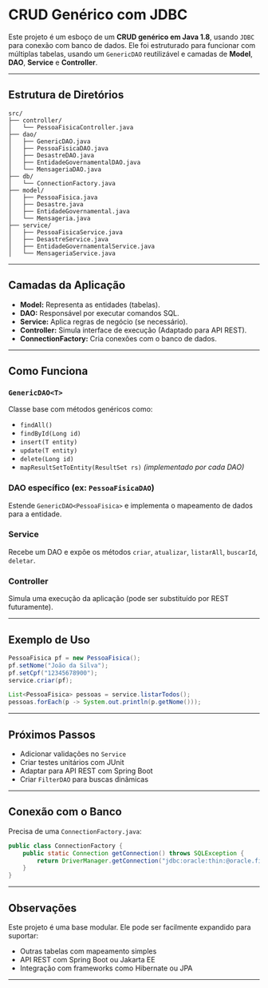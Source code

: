 
# CRUD Genérico com JDBC

Este projeto é um esboço de um **CRUD genérico em Java 1.8**, usando `JDBC` para conexão com banco de dados. Ele foi estruturado para funcionar com múltiplas tabelas, usando um `GenericDAO` reutilizável e camadas de **Model**, **DAO**, **Service** e **Controller**.

---

## Estrutura de Diretórios 

```
src/
├── controller/
│   └── PessoaFisicaController.java
├── dao/
│   ├── GenericDAO.java
│   ├── PessoaFisicaDAO.java
│   ├── DesastreDAO.java
│   ├── EntidadeGovernamentalDAO.java
│   └── MensageriaDAO.java
├── db/
│   └── ConnectionFactory.java
├── model/
│   ├── PessoaFisica.java
│   ├── Desastre.java
│   ├── EntidadeGovernamental.java
│   └── Mensageria.java
├── service/
│   ├── PessoaFisicaService.java
│   ├── DesastreService.java
│   ├── EntidadeGovernamentalService.java
│   └── MensageriaService.java
```

---

## Camadas da Aplicação

- **Model:** Representa as entidades (tabelas).
- **DAO:** Responsável por executar comandos SQL.
- **Service:** Aplica regras de negócio (se necessário).
- **Controller:** Simula interface de execução (Adaptado para API REST).
- **ConnectionFactory:** Cria conexões com o banco de dados.

---

## Como Funciona

### `GenericDAO<T>`

Classe base com métodos genéricos como:
- `findAll()`
- `findById(Long id)`
- `insert(T entity)`
- `update(T entity)`
- `delete(Long id)`
- `mapResultSetToEntity(ResultSet rs)` *(implementado por cada DAO)*

### DAO específico (ex: `PessoaFisicaDAO`)
Estende `GenericDAO<PessoaFisica>` e implementa o mapeamento de dados para a entidade.

### Service
Recebe um DAO e expõe os métodos `criar`, `atualizar`, `listarAll`, `buscarId`, `deletar`.

### Controller
Simula uma execução da aplicação (pode ser substituído por REST futuramente).

---

## Exemplo de Uso

```java
PessoaFisica pf = new PessoaFisica();
pf.setNome("João da Silva");
pf.setCpf("12345678900");
service.criar(pf);

List<PessoaFisica> pessoas = service.listarTodos();
pessoas.forEach(p -> System.out.println(p.getNome()));
```

---

## Próximos Passos

- Adicionar validações no `Service`
- Criar testes unitários com JUnit
- Adaptar para API REST com Spring Boot
- Criar `FilterDAO` para buscas dinâmicas

---

## Conexão com o Banco

Precisa de uma `ConnectionFactory.java`:

```java
public class ConnectionFactory {
    public static Connection getConnection() throws SQLException {
        return DriverManager.getConnection("jdbc:oracle:thin:@oracle.fiap.com.br:1521:ORCL", "usuario", "senha");
    }
}
```

---

## Observações

Este projeto é uma base modular. Ele pode ser facilmente expandido para suportar:
- Outras tabelas com mapeamento simples
- API REST com Spring Boot ou Jakarta EE
- Integração com frameworks como Hibernate ou JPA

---
